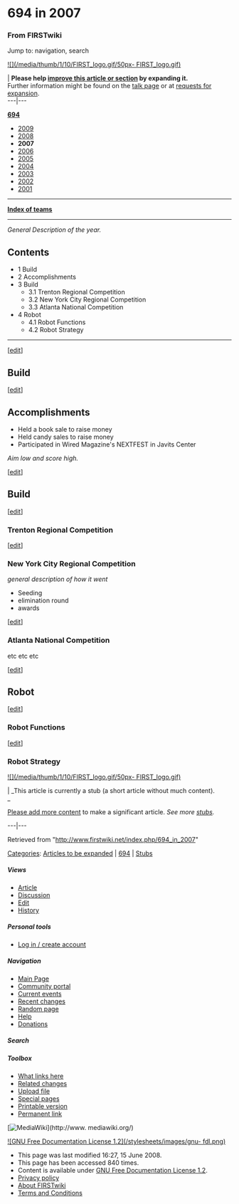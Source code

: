 # 694 in 2007

### From FIRSTwiki

Jump to: navigation, search

[![](/media/thumb/1/10/FIRST_logo.gif/50px-
FIRST_logo.gif)](/index.php/Image:FIRST_logo.gif "" )

| **Please help [improve this article or
section](http://www.firstwiki.net/index.php?title=694_in_2007&action=edit
"http://www.firstwiki.net/index.php?title=694_in_2007&action=edit" ) by
expanding it.**  
Further information might be found on the [talk
page](/index.php?title=Talk:694_in_2007&action=edit "Talk:694 in 2007" ) or at
[requests for expansion](/index.php/FIRSTwiki:Requests_for_expansion
"FIRSTwiki:Requests for expansion" ).  
---|---  
  
**[694](/index.php/694 "694" )**

  * [2009](/index.php/694_in_2009 "694 in 2009" )
  * [2008](/index.php/694_in_2008 "694 in 2008" )
  * **2007**
  * [2006](/index.php/694_in_2006 "694 in 2006" )
  * [2005](/index.php/694_in_2005 "694 in 2005" )
  * [2004](/index.php/694_in_2004 "694 in 2004" )
  * [2003](/index.php/694_in_2003 "694 in 2003" )
  * [2002](/index.php/694_in_2002 "694 in 2002" )
  * [2001](/index.php/694_in_2001 "694 in 2001" )

* * *

**[Index of teams](/index.php/Index_of_teams "Index of teams" )**  
  
---  
  
_General Description of the year._

## Contents

  * 1 Build
  * 2 Accomplishments
  * 3 Build
    * 3.1 Trenton Regional Competition
    * 3.2 New York City Regional Competition
    * 3.3 Atlanta National Competition
  * 4 Robot
    * 4.1 Robot Functions
    * 4.2 Robot Strategy  
---  
  
[[edit](/index.php?title=694_in_2007&action=edit&section=1 "Edit section:
Build" )]

## Build

[[edit](/index.php?title=694_in_2007&action=edit&section=2 "Edit section:
Accomplishments" )]

## Accomplishments

  * Held a book sale to raise money 
  * Held candy sales to raise money 
  * Participated in Wired Magazine's NEXTFEST in Javits Center 

  
_Aim low and score high._

[[edit](/index.php?title=694_in_2007&action=edit&section=3 "Edit section:
Build" )]

## Build

[[edit](/index.php?title=694_in_2007&action=edit&section=4 "Edit section:
Trenton Regional Competition" )]

### Trenton Regional Competition

[[edit](/index.php?title=694_in_2007&action=edit&section=5 "Edit section: New
York City Regional Competition" )]

### New York City Regional Competition

_general description of how it went_

  * Seeding 
  * elimination round 
  * awards 

[[edit](/index.php?title=694_in_2007&action=edit&section=6 "Edit section:
Atlanta National Competition" )]

### Atlanta National Competition

etc etc etc

[[edit](/index.php?title=694_in_2007&action=edit&section=7 "Edit section:
Robot" )]

## Robot

[[edit](/index.php?title=694_in_2007&action=edit&section=8 "Edit section:
Robot Functions" )]

### Robot Functions

[[edit](/index.php?title=694_in_2007&action=edit&section=9 "Edit section:
Robot Strategy" )]

### Robot Strategy

[![](/media/thumb/1/10/FIRST_logo.gif/50px-
FIRST_logo.gif)](/index.php/Image:FIRST_logo.gif "" )

|  _This article is currently a stub (a short article without much content).  
_

[Please add more
content](http://www.firstwiki.net/index.php?title=694_in_2007&action=edit
"http://www.firstwiki.net/index.php?title=694_in_2007&action=edit" ) to make a
significant article. _See more [stubs](/index.php/Special:Shortpages
"Special:Shortpages" )._  
  
---|---  
  
Retrieved from "<http://www.firstwiki.net/index.php/694_in_2007>"

[Categories](/index.php?title=Special:Categories&article=694_in_2007
"Special:Categories" ): [Articles to be
expanded](/index.php/Category:Articles_to_be_expanded "Category:Articles to be
expanded" ) | [694](/index.php/Category:694 "Category:694" ) |
[Stubs](/index.php/Category:Stubs "Category:Stubs" )

##### Views

  * [Article](/index.php/694_in_2007)
  * [Discussion](/index.php?title=Talk:694_in_2007&action=edit)
  * [Edit](/index.php?title=694_in_2007&action=edit)
  * [History](/index.php?title=694_in_2007&action=history)

##### Personal tools

  * [Log in / create account](/index.php?title=Special:Userlogin&returnto=694_in_2007)

[](/index.php/Main_Page "Main Page" )

##### Navigation

  * [Main Page](/index.php/Main_Page)
  * [Community portal](/index.php/FIRSTwiki:Community_portal)
  * [Current events](/index.php/Current_events)
  * [Recent changes](/index.php/Special:Recentchanges)
  * [Random page](/index.php/Special:Random)
  * [Help](/index.php/FIRSTwiki:Help)
  * [Donations](/index.php/FIRSTwiki:Site_support)

##### Search



##### Toolbox

  * [What links here](/index.php/Special:Whatlinkshere/694_in_2007)
  * [Related changes](/index.php/Special:Recentchangeslinked/694_in_2007)
  * [Upload file](/index.php/Special:Upload)
  * [Special pages](/index.php/Special:Specialpages)
  * [Printable version](/index.php?title=694_in_2007&printable=yes)
  * [Permanent link](/index.php?title=694_in_2007&oldid=68398)

[![MediaWiki](/skins/common/images/poweredby_mediawiki_88x31.png)](http://www.
mediawiki.org/)

[![GNU Free Documentation License 1.2](/stylesheets/images/gnu-
fdl.png)](http://www.gnu.org/copyleft/fdl.html)

  * This page was last modified 16:27, 15 June 2008.
  * This page has been accessed 840 times.
  * Content is available under [GNU Free Documentation License 1.2](http://www.gnu.org/copyleft/fdl.html "http://www.gnu.org/copyleft/fdl.html" ).
  * [Privacy policy](/index.php/FIRSTwiki:Privacy_policy "FIRSTwiki:Privacy policy" )
  * [About FIRSTwiki](/index.php/FIRSTwiki:About "FIRSTwiki:About" )
  * [Terms and Conditions](/index.php/FIRSTwiki:Terms_and_conditions "FIRSTwiki:Terms and conditions" )

